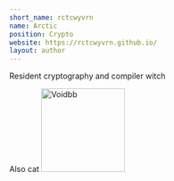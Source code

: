 ```yaml
---
short_name: rctcwyvrn
name: Arctic
position: Crypto
website: https://rctcwyvrn.github.io/
layout: author
---
```

Resident cryptography and compiler witch

Also cat
<img src="/assets/images/cats/void.png " alt="Voidbb" title="My parents asked me to name him and he's a void baby so his name is Void. Don't @ me" width="150"/>
